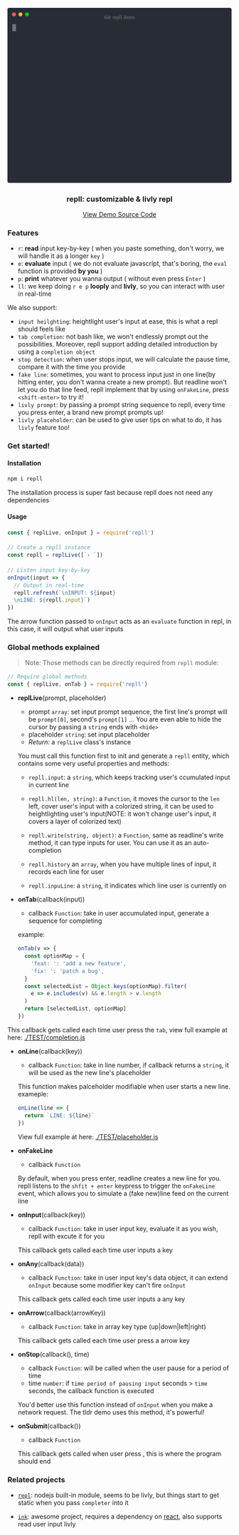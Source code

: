 <p align="center">
  <a href="https://github.com/beetcb/repll">
    <img src="assets/demo.svg" alt="demo" width="600">
  </a>
  <h3 align="center">repll: customizable & livly repl</h3>
  <p align="center">
    <a href="https://github.com/beetcb/repll/blob/master/TEST/tldr.js">View Demo Source Code</a>
  </p>
</p>

### Features

- `r`: **read** input key-by-key ( when you paste something, don't worry, we will handle it as a longer `key` )
- `e`: **evaluate** input ( we do not evaluate javascript, that's boring, the `eval` function is provided **by you** )
- `p`: **print** whatever you wanna output ( without even press `Enter` )
- `ll`: we keep doing `r e p` **looply** and **livly**, so you can interact with user in real-time

We also support:

- `input heilghting`: heightlight user's input at ease, this is what a repl should feels like
- `tab completion`: not bash like, we won't endlessly prompt out the possibilities. Moreover, repll support adding detailed introduction by using a `completion object`
- `stop detection`: when user stops input, we will calculate the pause time, compare it with the time you provide
- `fake line`: sometimes, you want to process input just in one line(by hitting enter, you don't wanna create a new prompt). But readline won't let you do that line feed, repll implement that by using `onFakeLine`, press `<shift-enter>` to try it!
- `livly prompt`: by passing a prompt string sequence to repll, every time you press enter, a brand new prompt prompts up!
- `livly placeholder`: can be used to give user tips on what to do, it has `livly` feature too!

### Get started!

#### Installation

```bash
npm i repll
```

The installation process is super fast because repll does not need any dependencies

#### Usage

```js
const { replLive, onInput } = require('repll')

// Create a repll instance
const repll = replLive([`› `])

// Listen input key-by-key
onInput(input => {
  // Output in real-time
  repll.refresh(`\nINPUT: ${input}
  \nLINE: ${repll.input}`)
})
```

The arrow function passed to `onInput` acts as an `evaluate` function in repl, in this case, it will output what user inputs

### Global methods explained

> Note: Those methods can be directly required from `repll` module:

```js
// Require global methods
const { replLive, onTab } = require('repll')
```

- **replLive**(prompt, placeholder)

  - prompt `array`: set input prompt sequence, the first line's prompt will be `prompt[0]`, second's `prompt[1]` ... You are even able to hide the cursor by passing a `string` ends with `<hide>`
  - placeholder `string`: set input placeholder
  - _Return_: a `replLive` class's instance

  You must call this function first to init and generate a `repll` entity, which contains some very useful properties and methods:

  - `repll.input`: a `string`, which keeps tracking user's ccumulated input in current line
  - `repll.hl(len, string)`: a `Function`, it moves the cursor to the `len` left, cover user's input with a colorized string, it can be used to heightlighting user's input(NOTE: it won't change user's input, it covers a layer of colorized text)
  - `repll.write(string, object)`: a `Function`, same as readline's write method, it can type inputs for user. You can use it as an auto-completion

  - `repll.history` an `array`, when you have multiple lines of input, it records each line for user
  - `repll.inpuLine`: a `string`, it indicates which line user is currently on

- **onTab**(callback(input))

  - callback `Function`: take in user accumulated input, generate a sequence for completing

  example:

  ```js
  onTab(v => {
    const optionMap = {
      'feat: ': 'add a new feature',
      'fix: ': 'patch a bug',
    }
    const selectedList = Object.keys(optionMap).filter(
      e => e.includes(v) && e.length > v.length
    )
    return [selectedList, optionMap]
  })
  ```

This callback gets called each time user press the `tab`, view full example at here: [./TEST/completion.js](./TEST/completion.js)

- **onLine**(callback(key))

  - callback `Function`: take in line number, if callback returns a `string`, it will be used as the new line's placeholder

  This function makes palceholder modifiable when user starts a new line.
  exameple:

  ```js
  onLine(line => {
    return `LINE: ${line}`
  })
  ```

  View full example at here: [./TEST/placeholder.js](./TEST/placeholder.js)

- **onFakeLine**

  - callback `Function`

  By default, when you press enter, readline creates a new line for you.
  repll listens to the `shfit + enter` keypress to trigger the `onFakeLine` event, which allows you to simulate a (fake new)line feed on the current line

- **onInput**(callback(key))

  - callback `Function`: take in user input key, evaluate it as you wish, repll with excute it for you

  This callback gets called each time user inputs a key

- **onAny**(callback(data))

  - callback `Function`: take in user input key's data object, it can extend `onInput` because some modifier key can't fire `onInput`

  This callback gets called each time user inputs a any key

- **onArrow**(callback(arrowKey))

  - callback `Function`: take in array key type (up|down|left|right)

  This callback gets called each time user press a arrow key

- **onStop**(callback(), time)

  - callback `Function`: will be called when the user pause for a period of time
  - time `number`: if `time period of pausing input` seconds > `time` seconds, the callback function is executed

  You'd better use this function instead of `onInput` when you make a network request.
  The tldr demo uses this method, it's powerful!

- **onSubmit**(callback())

  - callback `Function`

  This callback gets called when user press <ctrl-s>, this is where the program should end

### Related projects

- [`repl`](https://nodejs.org/dist/latest-v15.x/docs/api/repl.html): nodejs built-in module, seems to be livly, but things start to get static when you pass `completer` into it

- [`ink`](https://github.com/vadimdemedes/ink): awesome project, requires a dependency on [react](https://github.com/facebook/react), also supports read user input livly
